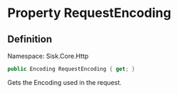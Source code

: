 # Property RequestEncoding

## Definition
Namespace: Sisk.Core.Http

```csharp
public Encoding RequestEncoding { get; }
```

Gets the Encoding used in the request.

